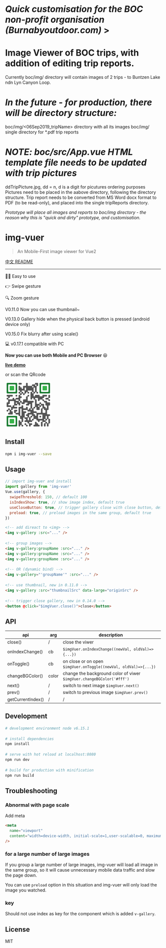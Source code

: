 <em> Quick customisation for the BOC non-profit organisation (Burnabyoutdoor.com) </em>>
========================================================================================

# Image Viewer of BOC trips, with addition of editing trip reports.

Currently boc/img/ directory will contain images of 2 trips - to Buntzen Lake ndn Lyn Canyon Loop.

<em>In the future - for production, there will be directory structure:</em>
===========================================================================
boc/img/<06Sep2019_tripName> directory with all its images
boc/img/<tripReports> single directory for *.pdf trip reports

<em>NOTE: boc/src/App.vue HTML template file needs to be updated with trip pictures </em>
==========================================================================================
ddTripPicture.jpg, dd = n, d is a digit for picutures ordering purposes
Pictures need to be placed in the aabove directory, following the directory structure.
Trip report needs to be converted from MS Word docx format to PDF (to be read-only), and placed into the single tripReports directory.

<em>Prototype will place all images and reports to boc/img directory - the reason why this is "quick and dirty" prototype, and customisation.</em>



# img-vuer

> An Mobile-First image viewer for Vue2

[中文 README](https://github.com/ssshooter/img-vuer/blob/master/README.cn.md)

---

:ok_woman: Easy to use

:point_right: Swipe gesture

:mag: Zoom gesture

V0.11.0 Now you can use thumbnail~

V0.13.0 Gallery hide when the physical back button is pressed (android device only)

V0.15.0 Fix blurry after using scale()

:computer: v0.17.1 compatible with PC

**Now you can use both Mobile and PC Browser** :satisfied:

**[live demo](https://ssshooter.github.io/img-vuer/index.html)**

or scan the QRcode

<img width="150px" src="./QRcode.png">

## Install

```bash
npm i img-vuer --save
```

## Usage

```javascript
// import img-vuer and install
import gallery from 'img-vuer'
Vue.use(gallery, {
  swipeThreshold: 150, // default 100
  isIndexShow: true, // show image index, default true
  useCloseButton: true, // trigger gallery close with close button, default true
  preload: true, // preload images in the same group, default true
})
```

```html
<!-- add direact to <img> -->
<img v-gallery :src="..." />

<!-- group images -->
<img v-gallery:groupName :src="..." />
<img v-gallery:groupName :src="..." />
<img v-gallery:groupName :src="..." />

<!-- OR (dynamic bind) -->
<img v-gallery="'groupName'" :src="..." />

<!-- use thumbnail, new in 0.11.0 -->
<img v-gallery :src="thumbnailSrc" data-large="originSrc" />

<!-- trigger close gallery, new in 0.14.0 -->
<button @click="$imgVuer.close()">close</button>
```

## API

| api               | arg   | description                                                           |
| ----------------- | ----- | --------------------------------------------------------------------- |
| close()           | /     | close the viwer                                                       |
| onIndexChange()   | cb    | `$imgVuer.onIndexChange((newVal, oldVal)=>{...})`                     |
| onToggle()        | cb    | on close or on open `$imgVuer.onToggle((newVal, oldVal)=>{...})`      |
| changeBGColor()   | color | change the background color of viwer `$imgVuer.changeBGColor('#fff')` |
| next()            | /     | switch to next image `$imgVuer.next()`                                |
| prev()            | /     | switch to previous image `$imgVuer.prev()`                            |
| getCurrentIndex() | /     | /                                                                     |

## Development

```bash
# development environment node v6.15.1

# install dependencies
npm install

# serve with hot reload at localhost:8080
npm run dev

# build for production with minification
npm run build
```

## Troubleshooting

### Abnormal with page scale

Add meta

```html
<meta
  name="viewport"
  content="width=device-width, initial-scale=1,user-scalable=0, maximum-scale=1"
/>
```

### for a large number of large images

If you group a large number of large images, img-vuer will load all image in the same group, so it will cause unnecessary mobile data traffic and slow the page down.

You can use `preload` option in this situation and img-vuer will only load the image you watched.

### key

Should not use index as key for the component which is added `v-gallery`.

## License

MIT
